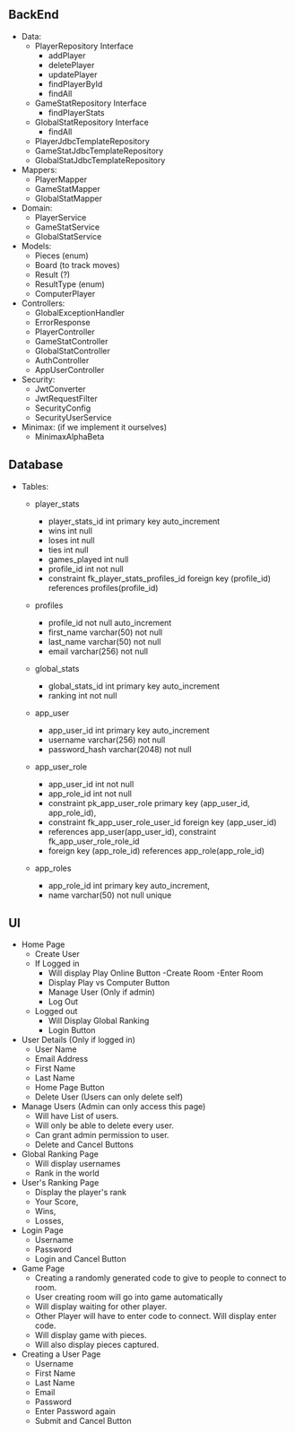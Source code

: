 ## BackEnd
- Data:
    - PlayerRepository Interface
      - addPlayer
      - deletePlayer
      - updatePlayer
      - findPlayerById
      - findAll
    - GameStatRepository Interface
      - findPlayerStats 
    - GlobalStatRepository Interface
      - findAll
    - PlayerJdbcTemplateRepository
    - GameStatJdbcTemplateRepository
    - GlobalStatJdbcTemplateRepository
- Mappers:
  - PlayerMapper
  - GameStatMapper
  - GlobalStatMapper
- Domain:
    - PlayerService
    - GameStatService
    - GlobalStatService
- Models:
    - Pieces (enum)
    - Board (to track moves)
    - Result (?)
    - ResultType (enum)
    - ComputerPlayer
- Controllers:
  - GlobalExceptionHandler
  - ErrorResponse
  - PlayerController
  - GameStatController
  - GlobalStatController
  - AuthController
  - AppUserController
- Security:
  - JwtConverter
  - JwtRequestFilter
  - SecurityConfig
  - SecurityUserService
- Minimax: (if we implement it ourselves)
  - MinimaxAlphaBeta



## Database
- Tables: 
  - player_stats
    - player_stats_id int primary key auto_increment
    - wins int null
    - loses int null
    - ties int null
    - games_played int null
    - profile_id int not null
    - constraint fk_player_stats_profiles_id
        foreign key (profile_id)
        references profiles(profile_id)
    
  - profiles
    - profile_id not null auto_increment
    - first_name varchar(50) not null
    - last_name varchar(50) not null
    - email varchar(256) not null
    
  - global_stats
    - global_stats_id int primary key auto_increment
    - ranking int not null

  - app_user
    - app_user_id int primary key auto_increment
    - username varchar(256) not null
    - password_hash varchar(2048) not null

  - app_user_role
    - app_user_id int not null
    - app_role_id int not null
    - constraint pk_app_user_role
        primary key (app_user_id, app_role_id),
    - constraint fk_app_user_role_user_id
        foreign key (app_user_id)
    - references app_user(app_user_id),
        constraint fk_app_user_role_role_id
    - foreign key (app_role_id)
        references app_role(app_role_id)

  - app_roles
    - app_role_id int primary key auto_increment,
    - name varchar(50) not null unique
  
  
## UI
- Home Page
    - Create User
    - If Logged in
        - Will display Play Online Button
          -Create Room
          -Enter Room
        - Display Play vs Computer Button
        - Manage User (Only if admin)
        - Log Out
    - Logged out
        - Will Display Global Ranking
        - Login Button
- User Details (Only if logged in)
    - User Name
    - Email Address
    - First Name
    - Last Name
    - Home Page Button
    - Delete User (Users can only delete self)
- Manage Users (Admin can only access this page)
    - Will have List of users. 
    - Will only be able to delete every user. 
    - Can grant admin permission to user. 
    - Delete and Cancel Buttons
- Global Ranking Page
    - Will display usernames 
    - Rank in the world
- User's Ranking Page
    - Display the player's rank
    - Your Score, 
    - Wins, 
    - Losses, 
- Login Page
    - Username
    - Password
    - Login and Cancel Button
- Game Page
    - Creating a randomly generated code to give to people to connect to room.
    - User creating room will go into game automatically
    - Will display waiting for other player. 
    - Other Player will have to enter code to connect. Will display enter code. 
    - Will display game with pieces. 
    - Will also display pieces captured.
- Creating a User Page
    - Username
    - First Name
    - Last Name
    - Email
    - Password
    - Enter Password again 
    - Submit and Cancel Button